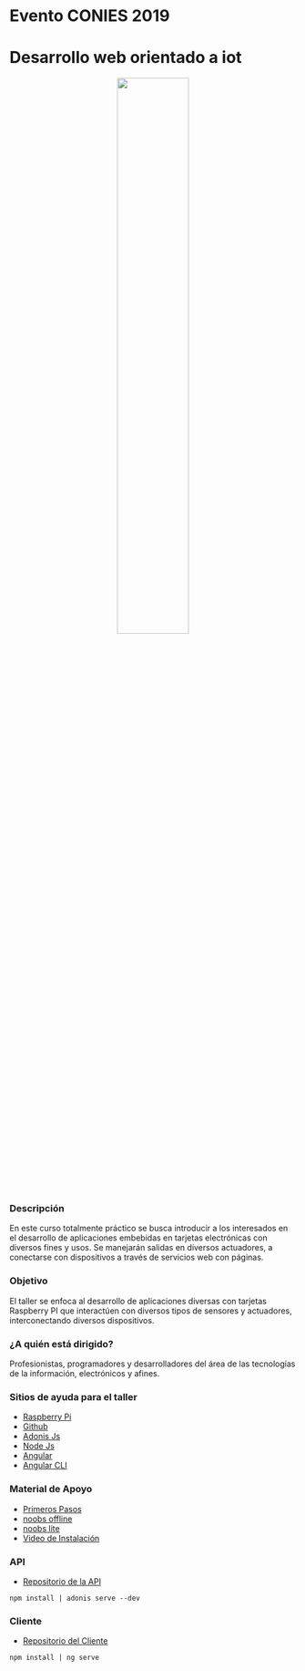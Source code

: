# Evento CONIES 2019
<h1>Desarrollo web orientado a iot</h1>
<p align="center"> 
  <img src="https://uttorreon.mx/img/conies/logo_conies.png" width="50%" height="50%">
</p>
<h3>Descripción</h3>
En este curso totalmente práctico se busca introducir a los interesados en el desarrollo de aplicaciones embebidas en tarjetas electrónicas con diversos fines y usos. Se manejarán salidas en diversos actuadores, a conectarse con dispositivos a través de servicios web con páginas.
<h3>Objetivo</h3>
El taller se enfoca al desarrollo de aplicaciones diversas con tarjetas Raspberry PI que interactúen con diversos tipos de sensores y actuadores, interconectando diversos dispositivos.
<h3>¿A quién está dirigido?</h3>
Profesionistas, programadores y desarrolladores del área de las tecnologías de la información, electrónicos y afines.

<h3>Sitios de ayuda para el taller</h3>
<ul>
  <li><a href="https://www.raspberrypi.org/">Raspberry Pi</a></li>
  <li><a href="https://github.com">Github</a></li>
  <li><a href="https://adonisjs.com/docs/4.1/about">Adonis Js</a></li>
  <li><a href="https://nodejs.org/es/">Node Js</a></li>
  <li><a href="https://angular.io/">Angular</a></li>
  <li><a href="https://cli.angular.io/">Angular CLI</a></li>  
</ul>

<h3>Material de Apoyo</h3>
<ul>
  <li><a href="https://projects.raspberrypi.org/en/projects/raspberry-pi-setting-up">Primeros Pasos</a></li>  
  <li><a href="https://downloads.raspberrypi.org/NOOBS_latest">noobs offline</a></li>
  <li><a href="https://downloads.raspberrypi.org/NOOBS_lite_latest">noobs lite</a></li>
  <li><a href="https://youtu.be/wjWZhV1v3Pk">Video de Instalación</a></li>
</ul>

<h3>API</h3>
<ul>
  <li><a href="https://github.com/igmarSR/api">Repositorio de la API</a></li>
</ul>
<code>npm install | adonis serve --dev </code>

<h3>Cliente</h3>
<ul>
  <li><a href="https://github.com/igmarSR/cliente">Repositorio del Cliente</a></li>
</ul>
<code>npm install | ng serve </code>

